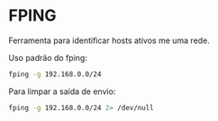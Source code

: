 # FPING

Ferramenta para identificar hosts ativos me uma rede.

Uso padrão do fping:  
```bash
fping -g 192.168.0.0/24
```

Para limpar a saída de envio:  
```bash
fping -g 192.168.0.0/24 2> /dev/null
```
